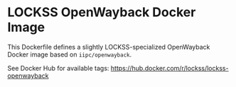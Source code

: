 # LOCKSS OpenWayback Docker Image

This Dockerfile defines a slightly LOCKSS-specialized OpenWayback Docker image based on `iipc/openwayback`.

See Docker Hub for available tags: <https://hub.docker.com/r/lockss/lockss-openwayback>
